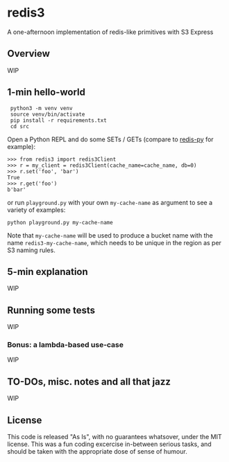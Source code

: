 # redis3
A one-afternoon implementation of redis-like primitives with S3 Express

## Overview

WIP

## 1-min hello-world

```shell
 python3 -m venv venv
 source venv/bin/activate
 pip install -r requirements.txt
 cd src
```

Open a Python REPL and do some SETs / GETs (compare to [redis-py](https://github.com/redis/redis-py) for example):

```shell
>>> from redis3 import redis3Client
>>> r = my_client = redis3Client(cache_name=cache_name, db=0)
>>> r.set('foo', 'bar')
True
>>> r.get('foo')
b'bar'
```

or run `playground.py` with your own `my-cache-name` as argument to see a variety of examples:

```shell
python playground.py my-cache-name
```

Note that `my-cache-name` will be used to produce a bucket name with the name `redis3-my-cache-name`, which needs to be unique in the region as per S3 naming rules.

## 5-min explanation

WIP

## Running some tests

WIP

### Bonus: a lambda-based use-case

WIP

## TO-DOs, misc. notes and all that jazz

WIP

## License

This code is released "As Is", with no guarantees whatsover, under the MIT license. This was a fun coding excercise in-between serious tasks, and should be taken with the appropriate dose of sense of humour.
